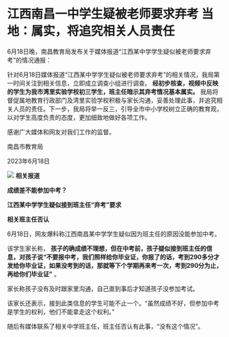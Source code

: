 

# 江西南昌一中学生疑被老师要求弃考 当地：属实，将追究相关人员责任

6月18日晚，南昌教育局发布关于媒体报道“江西某中学学生疑似被老师要求弃考”的情况通报：

针对6月18日媒体报道“江西某中学学生疑似被老师要求弃考”的相关情况，我局第一时间关注到相关信息，立即成立调查小组进行调查。
**经初步核查，视频中反映的学生为我市湾里实验学校初三学生，班主任暗示其弃考情况基本属实。**
我局将督促属地教育行政部门及湾里实验学校积极与家长沟通，妥善处理此事，并追究相关人员的责任。下一步，我局将举一反三，引导全市中小学校树立正确的教育观，以对学生高度负责的态度，更加细致地做好各项工作。

感谢广大媒体和网友对我们工作的监督。

南昌市教育局

2023年6月18日

![](https://inews.gtimg.com/om_bt/OIcZX_Nu-Xb-RZ0C9dzZCRsFYe164qX-RVx_k5b1eCD5EAA/1000)
**相关报道**

**成绩差不能参加中考？**

**江西某中学学生疑似接到班主任“弃考”要求**

**相关班主任否认**

6月18日，网友爆料称江西南昌某中学学生疑似因为班主任的原因没能参加中考。

该学生家长称，
**孩子的确成绩不理想，但在中考前，孩子疑似接到班主任的信息，对孩子说“不要报中考，我们照样给你毕业证，你报了的话，考到290多分才发给你毕业证，如果没考到的话，那就等下个学期再来考一次，考到290分为止，再给你们毕业证”**
。

家长称孩子没有及时跟家里沟通，自己直到事后才知道孩子没参加考试。

该家长还表示，接到此类信息的学生可能不止一个。“虽然成绩不好，但参加中考是学生的权利，他们不能拿走这个权利。”

随后有媒体联系了相关中学班主任，班主任否认有此事，“没有这个情况”。

